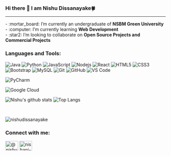 ### Hi there :wave: I am Nishu Dissanayake:four_leaf_clover:

<!--
**NishuDissanayake/NishuDissanayake** is a ✨ _special_ ✨ repository because its `README.md` (this file) appears on your GitHub profile.

Here are some ideas to get you started:

- 🔭 I’m currently an undergraduate of <b>NSBM Green University</b>
- 🌱 I’m currently learning <b>Web Development</b>
- 👯 I’m looking to collaborate on <b>Open Source Projects</b>
- 🤔 I’m looking for help with 
- 💬 Ask me about ...
- 📫 How to reach me: ...
- 😄 Pronouns: ...
- ⚡ Fun fact: ...
-->
<hr>
-  :mortar_board: I’m currently an undergraduate of <b>NSBM Green University</b><br>
-  :computer: I’m currently learning <b>Web Development</b><br>
-  :star2: I’m looking to collaborate on <b>Open Source Projects and Commercial Projects</b>

### Languages and Tools:
![Java](https://img.shields.io/badge/-java-E34A86?style=flat-square&logo=java)
![Python](https://img.shields.io/badge/-Python-8fcfd1?style=flat-square&logo=Python)
![JavaScript](https://img.shields.io/badge/-JavaScript-black?style=flat-square&logo=javascript)
![Nodejs](https://img.shields.io/badge/-Nodejs-black?style=flat-square&logo=Node.js) 
![React](https://img.shields.io/badge/-React-black?style=flat-square&logo=react)
![HTML5](https://img.shields.io/badge/-HTML5-E34F26?style=flat-square&logo=html5&logoColor=white)
![CSS3](https://img.shields.io/badge/-CSS3-1572B6?style=flat-square&logo=css3)
![Bootstrap](https://img.shields.io/badge/-Bootstrap-563D7C?style=flat-square&logo=bootstrap)
![MySQL](https://img.shields.io/badge/-MySQL-black?style=flat-square&logo=mysql)
![Git](https://img.shields.io/badge/-Git-black?style=flat-square&logo=git)
![GitHub](https://img.shields.io/badge/-GitHub-181717?style=flat-square&logo=github)
![VS Code](https://img.shields.io/badge/-VS%20Code-007ACC?style=flat-square&logo=visual-studio-code)
<!-- ![Android Studio](https://img.shields.io/badge/-Android%20Studio-green?style=flat-square&logo=android-studio) -->
![PyCharm](https://img.shields.io/badge/-PyCharm-green?style=flat-square&logo=pycharm)
<!--![Flutter](https://img.shields.io/badge/-Flutter-02569B?style=flat-square&logo=flutter)  -->
<!-- ![Firebase](https://img.shields.io/badge/Firebase-007ACC?style=flat-square&logo=firebase) -->
<!-- ![Amazon AWS](https://img.shields.io/badge/Amazon%20AWS-232F3E?style=flat-square&logo=amazon-aws)  -->
![Google Cloud](https://img.shields.io/badge/Google%20Cloud-black?style=flat-square&logo=google-cloud)
<!-- ![MongoDB](https://img.shields.io/badge/-MongoDB-black?style=flat-square&logo=mongodb)  -->
<!-- ![Docker](https://img.shields.io/badge/-Docker-black?style=flat-square&logo=docker) -->

![Nishu's github stats](https://github-readme-stats.vercel.app/api?username=NishuDissanayake&layout=compact&langs_count=8&theme=light)
![Top Langs](https://github-readme-stats.vercel.app/api/top-langs/?username=NishuDissanayake&layout=compact&langs_count=8&theme=light)

<br />

<!-- <p align="left"> <a href="https://github.com/ryo-ma/github-profile-trophy"><img src="https://github-profile-trophy.vercel.app/?username=nishudissanayake" alt="nishudissanayake" /></a> </p> -->



<p><img align="center" src="https://github-readme-streak-stats.herokuapp.com/?user=nishudissanayake&" alt="nishudissanayake" /></p>

<h3 align="left">Connect with me:</h3>
<p align="left">
<a href="https://dev.to/@nishudissanayake" target="blank"><img align="center" src="https://cdn.jsdelivr.net/npm/simple-icons@3.0.1/icons/dev-dot-to.svg" alt="@nishudissanayake" height="30" width="40" /></a>
<a href="https://linkedin.com/in/nishani-dissanayake" target="blank"><img align="center" src="https://cdn.jsdelivr.net/npm/simple-icons@3.0.1/icons/linkedin.svg" alt="nishani-dissanayake" height="30" width="40" /></a>
</p>


